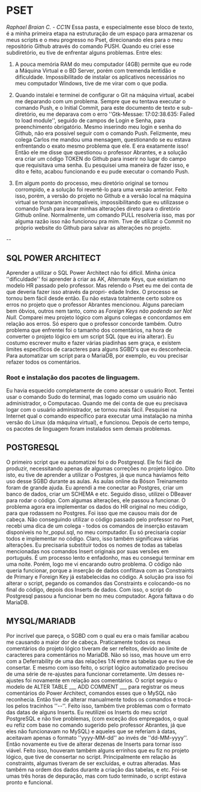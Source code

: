 # PSET #
*Raphael Braian C. - CC1N*
Essa pasta, e especialmente esse bloco de texto, é a minha primeira etapa na estruturação de um espaço para armazenar 
os meus scripts e o meu progresso no Pset, direcionando eles para o meu repositório Github através do comando PUSH.
Quando eu criei esse subdiretório, eu tive de enfrentar alguns problemas. Entre eles:

1. A pouca memória RAM do meu computador (4GB) permite que eu rode a Máquina Virtual e o BD Server, porém com
tremenda lentidão e dificuldade. Impossibilitado de instalar os aplicativos necessários no meu computador Windows,
tive de me virar com o que podia.

1. Quando instalei e terminei de configurar o Git na máquina virtual, acabei me deparando com um problema. Sempre
que eu tentava executar o comando Push, e o Initial Commit, para este documento de texto e sub-diretório, eu me deparava
 com o erro ''Gtk-Messae: 17:02:38.635: Failed to load module'', seguido de campos de Login e Senha, para preenchimento 
obrigatório. Mesmo inserindo meu login e senha do Github, não era possível seguir com o comando Push. 
Felizmente, meu colega Carlos me mandou uma mensagem, questionando se eu estava enfrentando o exato mesmo problema que ele.
E era exatamente isso! Então ele me disse que questionou o professor Abrantes, e a solução era criar um código TOKEN
do Github para inserir no lugar do campo que requisitava uma senha. Eu pesquisei uma maneira de fazer isso, e dito e feito,
acabou funcionando e eu pude executar o comando Push.

1. Em algum ponto do processo, meu diretório original se tornou corrompido, e a solução foi revertê-lo para uma versão anterior.
Feito isso, porém, a versão do projeto no Github e a versão local na máquina virtual se tornaram incompatíveis, impossibilitando
que eu utilizasse o comando Push para levar minhas alterações direto para o diretório Github online. Normalmente, um comando PULL
resolveria isso, mas por alguma razão isso não funcionou pra mim. Tive de utilizar o Commit no próprio website do Github para salvar
as alterações no projeto.

--

## SQL POWER ARCHITECT ##
Aprender a utilizar o SQL Power Architect não foi difícil. Minha única ''dificuldade'' foi aprender à criar as AK, Alternate Keys,
que existiam no modelo HR passado pelo professor. Mas relendo o Pset eu me dei conta de que deveria fazer isso através da propri-
edade Index. O processo se tornou bem fácil desde então.
Eu não estava totalmente certo sobre os erros no projeto que o professor Abrantes mencionou. Alguns pareciam bem óbvios, outros 
nem tanto, como as *Foreign Keys não podendo ser Not Null.* Comparei meu projeto lógico com alguns colegas e concordamos em relação
aos erros. Só espero que o professor concorde também.
Outro problema que enfrentei foi o tamanho dos comentários, na hora de converter o projeto lógico em um script SQL (que eu iria 
alterar). Eu costumo escrever muito e fazer várias piadinhas sem graça, e existem limites específicos de caracteres para alguns
SGBD's que eu desconhecia. Para automatizar um script para o MariaDB, por exemplo, eu vou precisar refazer todos os comentários.

### Root e instalação dos pacotes de linguagem. ###
Eu havia esquecido completamente de como acessar o usuário Root. Tentei usar o comando Sudo do terminal, mas logado como um usuário
não administrador, o Computacao. Quando me dei conta de que eu precisava logar com o usuário administrador, se tornou mais fácil.
Pesquisei na Internet qual o comando específico para executar uma instalação na minha versão do Linux (da máquina virtual), e funcionou.
Depois de certo tempo, os pacotes de linguagem foram instalados sem demais problemas.

## POSTGRESQL ##
O primeiro script que eu automatizei foi o do Postgresql. Ele foi fácil de produzir, necessitando apenas de algumas correções no 
projeto lógico. Dito isto, eu tive de aprender a utilizar o Postgres, já que nunca havíamos feito uso desse SGBD durante as aulas.
As aulas online da Bóson Treinamento foram de grande ajuda. Eu aprendi a me conectar ao Postgres, criar um banco de dados, criar um
SCHEMA e etc. Seguido disso, utilizei o DBeaver para rodar o código. Com algumas alterações, ele passou a funcionar.
O problema agora era implementar os dados do HR original no meu código, para que rodassem no Postgres. Foi isso que me causou mais dor
de cabeça. Não conseguindo utilizar o código passado pelo professor no Pset, recebi uma dica de um colega - todos os comandos de inserção
estavam disponíveis no hr_popul.sql, no meu computador. Eu só precisaria copiar todos e implementar no código.
Claro, isso também significava várias alterações. Eu precisaria substituir todos os nomes de todas as tabelas mencionadas nos comandos Insert
originais por suas versões em português. É um processo lento e enfadonho, mas eu consegui terminar em uma noite.
Porém, logo me vi encarando outro problema. O código não queria funcionar, porque a inserção de dados conflitava com as Constraints de Primary
e Foreign Key já estabelecidas no código. A solução pra isso foi alterar o script, pegando os comandos das Constraints e colocando-os no final
do código, depois dos Inserts de dados. Com isso, o script do Postgresql passou a funcionar bem no meu computador. Agora faltava o do MariaDB.

## MYSQL/MARIADB ##
Por incrível que pareça, o SGBD com o qual eu era o mais familiar acabou me causando a maior dor de cabeça. Praticamente todos os meus comentários
do projeto lógico tiveram de ser refeitos, devido ao limite de caracteres para comentários no MariaDB. Não só isso, mas houve um erro com a
Deferrability de uma das relações 1:N entre as tabelas que eu tive de consertar. E mesmo com isso feito, o script lógico automatizado precisou
de uma série de re-ajustes para funcionar corretamente.
Um desses re-ajustes foi novamente em relação aos comentários. O script seguiu o modelo de ALTER TABLE ___ ADD COMMENT ___ para registrar
os meus comentários do Power Architect, comandos esses que o MySQL não reconhecia. Então tive de alterar manualmente todos os comandos e trocá-los
pelos tracinhos ''--''.
Feito isso, também tive problemas com o formato das datas de alguns Inserts. Eu reutilizei os Inserts do meu script PostgreSQL e não tive problemas,
(com exceção dos empregados, o qual eu refiz com base no comando sugerido pelo professor Abrantes, já que eles não funcionavam no MySQL) e aqueles que
se referiam à datas, aceitavam apenas o formato ''yyyy-MM-dd'' ao invés de ''dd-MM-yyyy''. Então novamente eu tive de alterar dezenas de Inserts para
tornar isso viável.
Feito isso, houveram também alguns errinhos que eu fiz no projeto lógico, que tive de consertar no script. Principalmente em relação às constraints, algumas
tiveram de ser excluídas, e outras alteradas. Mas também na ordem dos dados durante a criação das tabelas, e etc. Foi-se umas três horas de depuração, mas 
com tudo terminado, o script estava pronto e funcional.
